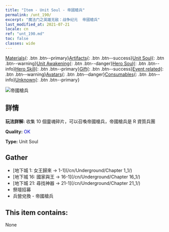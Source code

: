 ```yaml
---
title: "Item - Unit Soul - 帝國槍兵"
permalink: /unt_190/
excerpt: "魔法门之英雄无敌：战争纪元  帝國槍兵"
last_modified_at: 2021-07-21
locale: cn
ref: "unt_190.md"
toc: false
classes: wide
---
```

 [Materials](/ItemsCN/){: .btn .btn--primary}[Artifacts](/ItemsCN/Artifacts/){: .btn .btn--success}[Unit Soul](/ItemsCN/UnitSoul/){: .btn .btn--warning}[Unit Awakening](/ItemsCN/UnitAwakening/){: .btn .btn--danger}[Hero Soul](/ItemsCN/HeroSoul/){: .btn .btn--info}[Hero Skill](/ItemsCN/HeroSkill/){: .btn .btn--primary}[Gift](/ItemsCN/Gift/){: .btn .btn--success}[Event related](/ItemsCN/Events/){: .btn .btn--warning}[Avatars](/ItemsCN/Avatars/){: .btn .btn--danger}[Consumables](/ItemsCN/Consumables/){: .btn .btn--info}[Unknown](/ItemsCN/Unknown/){: .btn .btn--primary}

 ![帝國槍兵](/images/u/ti_jibing.jpg)

## 詳情
 **玩法詳解:** 收集 10 個靈魂碎片，可以召喚帝國槍兵，帝國槍兵是 R 資質兵團

 **Quality:** <span style="color: #0000CD">OK</span>

 **Type:** Unit Soul

## Gather

*    [地下城 1: 女王歸來 -> 1-1](/cn/Underground/Chapter 1_1/) 
*    [地下城 16: 國家與王 -> 16-1](/cn/Underground/Chapter 16_1/) 
*    [地下城 21: 尋找神器 -> 21-1](/cn/Underground/Chapter 21_1/) 
*    祭壇招募 
*    兵營兌換 - 帝國槍兵 

## This item contains:

  None

